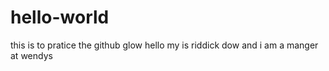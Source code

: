# hello-world
this is to pratice the github glow
hello my is riddick dow and i am a manger at wendys
